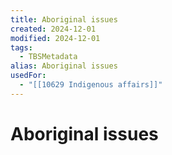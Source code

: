```yaml
---
title: Aboriginal issues
created: 2024-12-01
modified: 2024-12-01
tags:
  - TBSMetadata
alias: Aboriginal issues
usedFor:
  - "[[10629 Indigenous affairs]]"
---
```

# Aboriginal issues
